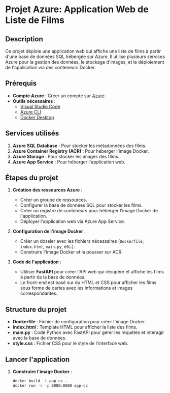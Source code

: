# Projet Azure: Application Web de Liste de Films

## Description
Ce projet déploie une application web qui affiche une liste de films à partir d'une base de données SQL hébergée sur Azure. Il utilise plusieurs services Azure pour la gestion des données, le stockage d'images, et le déploiement de l'application via des conteneurs Docker.

## Prérequis
- **Compte Azure** : Créer un compte sur [Azure](https://azure.microsoft.com/fr-fr/free/).
- **Outils nécessaires** :
  - [Visual Studio Code](https://code.visualstudio.com/)
  - [Azure CLI](https://learn.microsoft.com/fr-fr/cli/azure/)
  - [Docker Desktop](https://www.docker.com/products/docker-desktop/)

## Services utilisés
1. **Azure SQL Database** : Pour stocker les métadonnées des films.
2. **Azure Container Registry (ACR)** : Pour héberger l'image Docker.
3. **Azure Storage** : Pour stocker les images des films.
4. **Azure App Service** : Pour héberger l'application web.

## Étapes du projet
1. **Création des ressources Azure** :
   - Créer un groupe de ressources.
   - Configurer la base de données SQL pour stocker les films.
   - Créer un registre de conteneurs pour héberger l'image Docker de l'application.
   - Déployer l'application web via Azure App Service.

2. **Configuration de l'image Docker** :
   - Créer un dossier avec les fichiers nécessaires (`Dockerfile`, `index.html`, `main.py`, etc.).
   - Construire l'image Docker et la pousser sur ACR.

3. **Code de l'application** :
   - Utiliser **FastAPI** pour créer l'API web qui récupère et affiche les films à partir de la base de données.
   - Le front-end est basé sur du HTML et CSS pour afficher les films sous forme de cartes avec les informations et images correspondantes.

## Structure du projet
- **Dockerfile** : Fichier de configuration pour créer l'image Docker.
- **index.html** : Template HTML pour afficher la liste des films.
- **main.py** : Code Python avec FastAPI pour gérer les requêtes et interagir avec la base de données.
- **style.css** : Fichier CSS pour le style de l'interface web.

## Lancer l'application
1. **Construire l'image Docker** :
   ```bash
   docker build -t app-cc .
   docker run -d -p 8080:8080 app-cc
